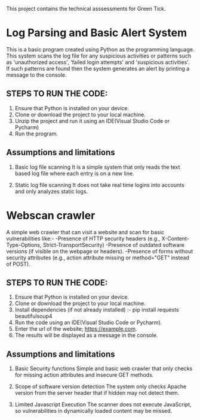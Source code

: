 This project contains the technical asssessments for Green Tick.

# Log Parsing and Basic Alert System
   
This is a basic program created using Python as the programming language. This system scans the log file for any suspicious activities or patterns such as 'unauthorized access', 'failed login attempts' and
'suspicious activities'. If such patterns are found then the system generates an alert by printing a message to the console.

## STEPS TO RUN THE CODE:

1. Ensure that Python is installed on your device.
2. Clone or download the project to your local machine.
3. Unzip the project and run it using an IDE(Visual Studio Code or Pycharm)
4. Run the program.

## Assumptions and limitations

1. Basic log file scanning
   It is a simple system that only reads the text based log file where each entry is on a new line.
   
2. Static log file scanning
   It does not take real time logins into accounts and only analyzes static logs.

# Webscan crawler

A simple web crawler that can visit a website and scan for basic vulnerabilities like:-
-Presence of HTTP security headers (e.g., X-Content-Type-Options, Strict-TransportSecurity)
-Presence of outdated software versions (if visible on the webpage or headers).
-Presence of forms without security attributes (e.g., action attribute missing or method="GET" instead of POST).

## STEPS TO RUN THE CODE:

1. Ensure that Python is installed on your device.
2. Clone or download the project to your local machine.
3. Install dependencies (if not already installed) :-
   pip install requests beautifulsoup4
4. Run the code using an IDE(Visual Studio Code or Pycharm).
5. Enter the url of the website; https://example.com.
6. The results will be displayed as a message in the console.

## Assumptions and limitations

1. Basic Security functions
   Simple and basic web crawler that only checks for missing action attributes and insecure GET methods.
   
2. Scope of software version detection
   The system only checks Apache version from the server header that if hidden may not detect them.
   
3. Limited Javascript Execution
   The scanner does not execute JavaScript, so vulnerabilities in dynamically loaded content may be missed.
